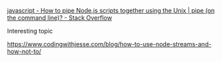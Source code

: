[javascript - How to pipe Node.js scripts together using the Unix | pipe (on the command line)? - Stack Overflow](https://stackoverflow.com/questions/16349706/how-to-pipe-node-js-scripts-together-using-the-unix-pipe-on-the-command-line) 

Interesting topic

https://www.codingwithjesse.com/blog/how-to-use-node-streams-and-how-not-to/
